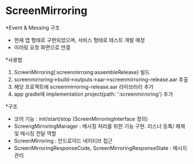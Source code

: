 # ScreenMirroring

*Event & Messing 구조
* 현재 앱 형태로 구현되었으며, 서비스 형태로 테스트 개발 예정
* 미러링 요청 화면으로 연결

*사용법
1. ScreenMirroring[:screenmirroing:assembleRelease} 빌드
2. screenmirroring->build->outputs->aar->screenmirroring-release.aar 추출
3. 해당 프로젝트에 screenmirroring-release.aar 라이브러리 추가
4. app gradle에  implementation project(path: ':screenmirroring') 추가

*구조
- 코어 기능 : init/start/stop (ScreenMirroringInterface 정의)
- ScreengMirroringManager : 메시징 처리를 위한 기능 구현. 리스너 등록/ 해제 및 메시징 전달 역할
- ScreenMIrroring : 안드로이드 네이티브 접근
- ScreenMirroringResponseCode, ScreenMirroringResponseState : 메시지 관리
 
